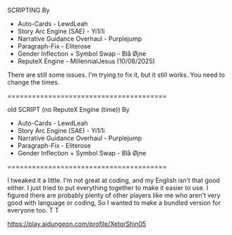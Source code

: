 SCRIPTING By
- Auto-Cards - LewdLeah
- Story Arc Engine (SAE) - Yi1i1i
- Narrative Guidance Overhaul - Purplejump
- Paragraph-Fix - Eliterose
- Gender Inflection + Symbol Swap - Blå Øjne
- ReputeX Engine - MillennialJesus (10/08/2025)

There are still some issues. I'm trying to fix it, but it still works. You need to change the times.

=======================================

old SCRIPT (no ReputeX Engine (time)) By
- Auto-Cards - LewdLeah
- Story Arc Engine (SAE) - Yi1i1i
- Narrative Guidance Overhaul - Purplejump
- Paragraph-Fix - Eliterose
- Gender Inflection + Symbol Swap - Blå Øjne
  
=======================================

I tweaked it a little. I’m not great at coding, and my English isn’t that good either. 
I just tried to put everything together to make it easier to use. 
I figured there are probably plenty of other players like me who aren’t very good with language or coding, 
So I wanted to make a bundled version for everyone too. T T

https://play.aidungeon.com/profile/XetorShin05
